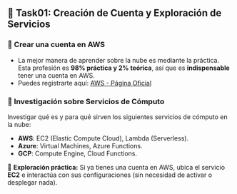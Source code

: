 ## 🚀 Task01: Creación de Cuenta y Exploración de Servicios  
### 🔹 Crear una cuenta en AWS  
- La mejor manera de aprender sobre la nube es mediante la práctica. Esta profesión es **98% práctica y 2% teórica**, así que es **indispensable** tener una cuenta en AWS.  
- Puedes registrarte aquí: [AWS - Página Oficial](https://aws.amazon.com/es/)  

### 🔹 Investigación sobre Servicios de Cómputo  
Investigar qué es y para qué sirven los siguientes servicios de cómputo en la nube:  

- **AWS**: EC2 (Elastic Compute Cloud), Lambda (Serverless).  
- **Azure**: Virtual Machines, Azure Functions.  
- **GCP**: Compute Engine, Cloud Functions.  

📌 **Exploración práctica:** Si ya tienes una cuenta en AWS, ubica el servicio **EC2** e interactúa con sus configuraciones (sin necesidad de activar o desplegar nada).